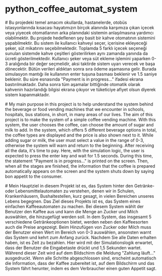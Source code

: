 # python_coffee_automat_system




# Bu projedeki temel amacım okullarda, hastanelerde, otobüs istasyonlarında kısacası hayatımızın birçok alanında karşımıza çıkan içecek veya yiyecek otomatlarının arka planındaki sistemin anlaşılmasına yardımcı olabilmektir. Bu projede hedeflenen şey basit bir kahve otomatının sistemini yapabilmektir. Bu sistem ile kullanıcı kahveyi seçer, içerisine ekleyeceği şeker, süt mikatırını seçebilmektedir. Toplamda 5 farklı içecek seçeneği sunulan sistemde kahve çeşitleri gösterilirken aynı zamanda yanında da ücreti gösterilmektedir. Kullanıcı şeker veya süt ekleme işlemini yaparken 0-3 aralığında bir değer seçmelidir, aksi taktirde sistem uyarı verecek ve başa dönecektir. Bütün verileri aldıktan sonra sıra ödeme aşamasına gelir. Burada simulasyon mantığı ile kullanının enter tuşuna basması beklenir ve 1.5 saniye beklenir. Bu süre esnasında "Payment is in progress..." ifadesi ekrana bastırılmaktadır. Daha sonra tüm aşamalar bittiğinde otomatik olarak kahvenin hazırlandığı bilgisi ekrana çıkıyor ve tüketiciye afiyet olsun diyerek sistem kapanmaktadır. 



# My main purpose in this project is to help understand the system behind the beverage or food vending machines that we encounter in schools, hospitals, bus stations, in short, in many areas of our lives. The aim of this project is to make the system of a simple coffee vending machine. With this system, the user chooses the coffee, can choose the amount of sugar and milk to add. In the system, which offers 5 different beverage options in total, the coffee types are displayed and the price is also shown next to it. While adding sugar or milk, the user must select a value in the range of 0-3, otherwise the system will warn and return to the beginning. After receiving all the data, it's time to pay. Here, with the simulation logic, the user is expected to press the enter key and wait for 1.5 seconds. During this time, the statement "Payment is in progress..." is printed on the screen. Then, when all the stages are finished, the information that the coffee is prepared automatically appears on the screen and the system shuts down by saying bon appetit to the consumer.



# Mein Hauptziel in diesem Projekt ist es, das System hinter den Getränke- oder Lebensmittelautomaten zu verstehen, denen wir in Schulen, Krankenhäusern, Bushaltestellen, kurz gesagt, in vielen Bereichen unseres Lebens begegnen. Das Ziel dieses Projekts ist es, das System eines einfachen Kaffeeautomaten zu machen. Bei diesem System wählt der Benutzer den Kaffee aus und kann die Menge an Zucker und Milch auswählen, die hinzugefügt werden soll. In dem System, das insgesamt 5 verschiedene Getränkeoptionen bietet, werden neben den Kaffeesorten auch die Preise angezeigt. Beim Hinzufügen von Zucker oder Milch muss der Benutzer einen Wert im Bereich von 0-3 auswählen, ansonsten warnt das System und kehrt zum Anfang zurück. Nachdem Sie alle Daten erhalten haben, ist es Zeit zu bezahlen. Hier wird mit der Simulationslogik erwartet, dass der Benutzer die Eingabetaste drückt und 1,5 Sekunden wartet. Während dieser Zeit wird auf dem Bildschirm die Meldung "Zahlung läuft..." ausgedruckt. Wenn alle Schritte abgeschlossen sind, erscheint automatisch die Information, dass der Kaffee zubereitet ist, auf dem Bildschirm und das System fährt herunter, indem es dem Verbraucher einen guten Appetit sagt.
